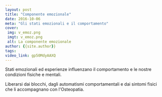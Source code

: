 ```yaml
---
layout: post
title: "Componente emozionale"
date: 2016-10-06
meta: "Gli stati emozionali e il comportamento"
cover:
 img: v_emoz.png
 imgt: v_emoz.png
 alt: La componente emozionale
author: {{site.author}}
tags:
video_link: gp50MdyAAXQ
---
```

Stati emozionali ed esperienze influenzano il comportamento e le nostre condizioni fisiche e mentali.

Liberarsi dai blocchi, dagli automatismi comportamentali e dai sintomi fisici che li accompagnano con l'Osteopatia.
